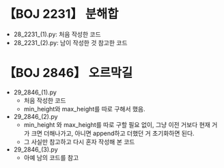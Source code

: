 # 【BOJ 2231】 분해합

- 28_2231_(1).py: 처음 작성한 코드
- 28_2231_(2).py: 남이 작성한 것 참고한 코드



# 【BOJ 2846】 오르막길

- 29_2846_(1).py
  - 처음 작성한 코드
  - min_height와 max_height를 따로 구해서 했음.
- 29_2846_(2).py
  - min_height 와 max_height를 따로 구할 필요 없이, 그냥 이전 거보다 현재 거가 크면 더해나가고, 아니면 append하고 더했던 거 초기화하면 된다.
  - 그 사실만 참고하고 다시 혼자 작성해 본 코드
- 29_2846_(3).py
  - 아예 남의 코드를 참고

